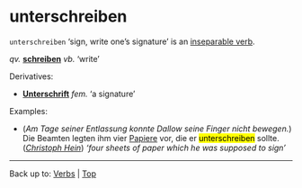 # unterschreiben

`unterschreiben` ‘sign, write one’s signature’ is an [inseparable verb](../../inseparableVerbs.md).

*qv.* **[schreiben](../../s/sc/schreiben.md)** *vb.* ‘write’

Derivatives:
- **[Unterschrift](../../../nouns/u/un/Unterschrift.md)** *fem.* ‘a signature’

Examples:
- (*Am Tage seiner Entlassung konnte Dallow seine Finger nicht bewegen.*) Die Beamten legten ihm vier [Papiere](../../../nouns/p/pa/Papier.md) vor, die er <mark>unterschreiben</mark> sollte. (*[Christoph Hein](../../../texts/ChristophHein/DerTangoSpieler.md)*) *‘four sheets of paper which he was supposed to sign’*

----

Back up to: [Verbs](../../index.md) | [Top](../../../index.md)
